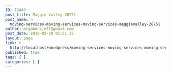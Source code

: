```yaml
---
ID: 12449
post_title: Maggie Valley 28751
post_name: >
  moving-services-moving-services-moving-services-maggievalley-28751
author: mrgabonijeff@gmail.com
post_date: 2018-03-28 01:51:32
layout: page
link: >
  http://localhost/wordpress/moving-services-moving-services-moving-services-maggievalley-28751/
published: true
tags: [ ]
categories: [ ]
---
```

